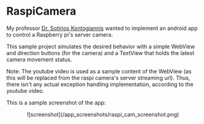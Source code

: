 # RaspiCamera

My professor <a href="http://utopia.duth.gr/~skontog/">Dr. Sotirios Kontogiannis</a> wanted to implement an android app  to control a Raspberry pi's server camera.

This sample project simulates the desired behavior with a simple WebView and direction buttons (for the camera) and a TextView that holds the latest camera movement status.

Note: The youtube video is used as a sample content of the WebView (as this will be replaced from the raspi camera's server streaming url). Thus, there isn't any actual exception handling implementation, according to the youtube video.

This is a sample screenshot of the app:
<p align="center">
![screenshot](/app_screenshots/raspi_cam_screenshot.png)
</p>
